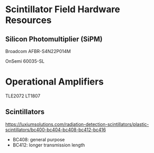 # Scintillator Field Hardware Resources

## Silicon Photomultiplier (SiPM)

Broadcom AFBR-S4N22P014M

OnSemi 60035-SL

# Operational Amplifiers

TLE2072
LT1807


## Scintillators

https://luxiumsolutions.com/radiation-detection-scintillators/plastic-scintillators/bc400-bc404-bc408-bc412-bc416

- BC408: general purpose
- BC412: longer transmission length
